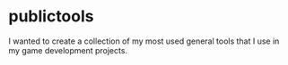 # publictools

I wanted to create a collection of my most used general tools that I use in my game development projects.
